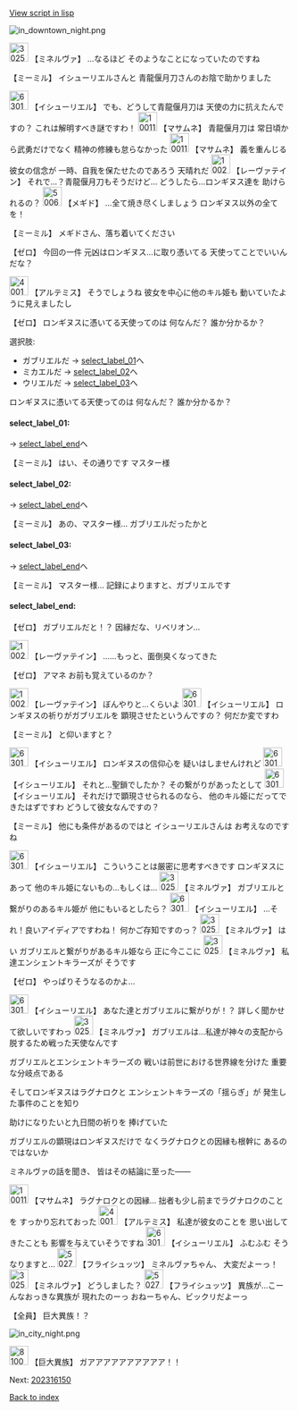 [View script in lisp](../scripts/202316140.txt)

![in_downtown_night.png](../images/backgrounds/in_downtown_night.png)

<img src="../images/units/302511.png" alt="302511.png" height="34"/>
【ミネルヴァ】
…なるほど
そのようなことになっていたのですね

【ミーミル】
イシューリエルさんと
青龍偃月刀さんのお陰で助かりました

<img src="../images/units/6301411.png" alt="6301411.png" height="34"/>
【イシューリエル】
でも、どうして青龍偃月刀は
天使の力に抗えたんですの？
これは解明すべき謎ですわ！

<img src="../images/units/100111.png" alt="100111.png" height="34"/>
【マサムネ】
青龍偃月刀は
常日頃から武勇だけでなく
精神の修練も怠らなかった

<img src="../images/units/100111.png" alt="100111.png" height="34"/>
【マサムネ】
義を重んじる彼女の信念が
一時、自我を保たせたのであろう
天晴れだ

<img src="../images/units/100221.png" alt="100221.png" height="34"/>
【レーヴァテイン】
それで…？青龍偃月刀もそうだけど…
どうしたら…ロンギヌス達を
助けられるの？

<img src="../images/units/500611.png" alt="500611.png" height="34"/>
【メギド】
…全て焼き尽くしましょう
ロンギヌス以外の全てを！

【ミーミル】
メギドさん、落ち着いてください

【ゼロ】
今回の一件
元凶はロンギヌス…に取り憑いてる
天使ってことでいいんだな？

<img src="../images/units/400131.png" alt="400131.png" height="34"/>
【アルテミス】
そうでしょうね
彼女を中心に他のキル姫も
動いていたように見えましたし

【ゼロ】
ロンギヌスに憑いてる天使ってのは
何なんだ？
誰か分かるか？

選択肢:
- ガブリエルだ → [select_label_01](#select_label_01)へ
- ミカエルだ → [select_label_02](#select_label_02)へ
- ウリエルだ → [select_label_03](#select_label_03)へ

ロンギヌスに憑いてる天使ってのは
何なんだ？
誰か分かるか？

#### select_label_01:
 → [select_label_end](#select_label_end)へ

【ミーミル】
はい、その通りです
マスター様

#### select_label_02:
 → [select_label_end](#select_label_end)へ

【ミーミル】
あの、マスター様…
ガブリエルだったかと

#### select_label_03:
 → [select_label_end](#select_label_end)へ

【ミーミル】
マスター様…
記録によりますと、ガブリエルです

#### select_label_end:

【ゼロ】
ガブリエルだと！？
因縁だな、リベリオン…

<img src="../images/units/100221.png" alt="100221.png" height="34"/>
【レーヴァテイン】
……もっと、面倒臭くなってきた

【ゼロ】
アマネ
お前も覚えているのか？

<img src="../images/units/100221.png" alt="100221.png" height="34"/>
【レーヴァテイン】
ぼんやりと…くらいよ

<img src="../images/units/6301411.png" alt="6301411.png" height="34"/>
【イシューリエル】
ロンギヌスの祈りがガブリエルを
顕現させたというんですの？
何だか変ですわ

【ミーミル】
と仰いますと？

<img src="../images/units/6301411.png" alt="6301411.png" height="34"/>
【イシューリエル】
ロンギヌスの信仰心を
疑いはしませんけれど

<img src="../images/units/6301411.png" alt="6301411.png" height="34"/>
【イシューリエル】
それと…聖鎖でしたか？
その繋がりがあったとして

<img src="../images/units/6301411.png" alt="6301411.png" height="34"/>
【イシューリエル】
それだけで顕現させられるのなら、
他のキル姫にだってできたはずですわ
どうして彼女なんですの？

【ミーミル】
他にも条件があるのではと
イシューリエルさんは
お考えなのですね

<img src="../images/units/6301411.png" alt="6301411.png" height="34"/>
【イシューリエル】
こういうことは厳密に思考すべきです
ロンギヌスにあって
他のキル姫にないもの…もしくは…

<img src="../images/units/302511.png" alt="302511.png" height="34"/>
【ミネルヴァ】
ガブリエルと繋がりのあるキル姫が
他にもいるとしたら？

<img src="../images/units/6301411.png" alt="6301411.png" height="34"/>
【イシューリエル】
…それ！良いアイディアですわね！
何かご存知ですのっ？

<img src="../images/units/302511.png" alt="302511.png" height="34"/>
【ミネルヴァ】
はい
ガブリエルと繋がりがあるキル姫なら
正に今ここに

<img src="../images/units/302511.png" alt="302511.png" height="34"/>
【ミネルヴァ】
私達エンシェントキラーズが
そうです

【ゼロ】
やっぱりそうなるのかよ…

<img src="../images/units/6301411.png" alt="6301411.png" height="34"/>
【イシューリエル】
あなた達とガブリエルに繋がりが！？
詳しく聞かせて欲しいですわっ

<img src="../images/units/302511.png" alt="302511.png" height="34"/>
【ミネルヴァ】
ガブリエルは…私達が神々の支配から
脱するため戦った天使なんです

ガブリエルとエンシェントキラーズの
戦いは前世における世界線を分けた
重要な分岐点である

そしてロンギヌスはラグナロクと
エンシェントキラーズの「揺らぎ」が
発生した事件のことを知り

助けになりたいと九日間の祈りを
捧げていた

ガブリエルの顕現はロンギヌスだけで
なくラグナロクとの因縁も根幹に
あるのではないか

ミネルヴァの話を聞き、
皆はその結論に至った――

<img src="../images/units/100111.png" alt="100111.png" height="34"/>
【マサムネ】
ラグナロクとの因縁…
拙者も少し前までラグナロクのことを
すっかり忘れておった

<img src="../images/units/400131.png" alt="400131.png" height="34"/>
【アルテミス】
私達が彼女のことを
思い出してきたことも
影響を与えていそうですね

<img src="../images/units/6301411.png" alt="6301411.png" height="34"/>
【イシューリエル】
ふむふむ
そうなりますと…

<img src="../images/units/502711.png" alt="502711.png" height="34"/>
【フライシュッツ】
ミネルヴァちゃん、
大変だよーっ！

<img src="../images/units/302511.png" alt="302511.png" height="34"/>
【ミネルヴァ】
どうしました？

<img src="../images/units/502711.png" alt="502711.png" height="34"/>
【フライシュッツ】
異族が…こーんなおっきな異族が
現れたのーっ
おねーちゃん、ビックリだよーっ

【全員】
巨大異族！？

![in_city_night.png](../images/backgrounds/in_city_night.png)

<img src="../images/units/810004.png" alt="810004.png" height="34"/>
【巨大異族】
ガアアアアアアアアアア！！


Next: [202316150](202316150.md)

[Back to index](index.md)
